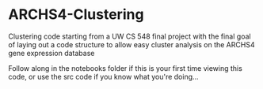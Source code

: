 # ARCHS4-Clustering
Clustering code starting from a UW CS 548 final project with the final goal of laying out a code structure to allow easy cluster analysis on the ARCHS4 gene expression database

Follow along in the notebooks folder if this is your first time viewing this code, or use the src code if you know what you're doing...
